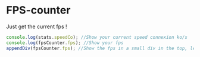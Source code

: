 # FPS-counter
Just get the current fps !

```js
console.log(stats.speedCo); //Show your current speed connexion ko/s
console.log(fpsCounter.fps); //Show your fps
appendDiv(fpsCounter.fps); //Show the fps in a small div in the top, left
```
